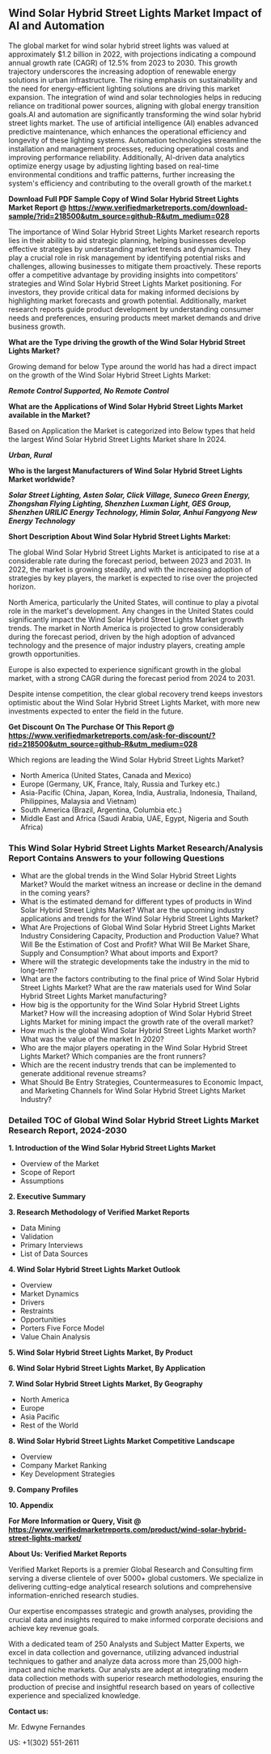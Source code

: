 <h2>Wind Solar Hybrid Street Lights Market Impact of AI and Automation</h2>The global market for wind solar hybrid street lights was valued at approximately $1.2 billion in 2022, with projections indicating a compound annual growth rate (CAGR) of 12.5% from 2023 to 2030. This growth trajectory underscores the increasing adoption of renewable energy solutions in urban infrastructure. The rising emphasis on sustainability and the need for energy-efficient lighting solutions are driving this market expansion. The integration of wind and solar technologies helps in reducing reliance on traditional power sources, aligning with global energy transition goals.AI and automation are significantly transforming the wind solar hybrid street lights market. The use of artificial intelligence (AI) enables advanced predictive maintenance, which enhances the operational efficiency and longevity of these lighting systems. Automation technologies streamline the installation and management processes, reducing operational costs and improving performance reliability. Additionally, AI-driven data analytics optimize energy usage by adjusting lighting based on real-time environmental conditions and traffic patterns, further increasing the system's efficiency and contributing to the overall growth of the market.t</p><p id="" class=""><strong>Download Full PDF Sample Copy of Wind Solar Hybrid Street Lights Market Report @ <a href="https://www.verifiedmarketreports.com/download-sample/?rid=218500&utm_source=github-R&utm_medium=028" target="_blank">https://www.verifiedmarketreports.com/download-sample/?rid=218500&utm_source=github-R&utm_medium=028</a></strong></p><p>The importance of&nbsp;Wind Solar Hybrid Street Lights Market research reports lies in their ability to aid strategic planning, helping businesses develop effective strategies by understanding market trends and dynamics. They play a crucial role in risk management by identifying potential risks and challenges, allowing businesses to mitigate them proactively. These reports offer a competitive advantage by providing insights into competitors' strategies and Wind Solar Hybrid Street Lights Market positioning. For investors, they provide critical data for making informed decisions by highlighting market forecasts and growth potential. Additionally, market research reports guide product development by understanding consumer needs and preferences, ensuring products meet market demands and drive business growth.</p><p><strong>What are the&nbsp;Type driving the growth of the Wind Solar Hybrid Street Lights Market?</strong></p><p id="" class="">Growing demand for below Type around the world has had a direct impact on the growth of the Wind Solar Hybrid Street Lights Market:</p><em><strong>Remote Control Supported, No Remote Control</strong></em></p><strong>What are the&nbsp;Applications&nbsp;of Wind Solar Hybrid Street Lights Market available in the Market?</strong></p><p id="" class="">Based on Application the Market is categorized into Below types that held the largest Wind Solar Hybrid Street Lights Market share In 2024.</p><em><strong>Urban, Rural</strong></em></p><strong>Who is the largest Manufacturers of Wind Solar Hybrid Street Lights Market worldwide?</strong></p><p><em><strong>Solar Street Lighting, Asten Solar, Click Village, Suneco Green Energy, Zhongshan Flying Lighting, Shenzhen Luxman Light, GES Group, Shenzhen URILIC Energy Technology, Himin Solar, Anhui Fangyong New Energy Technology</strong></em></p><p id="" class=""><strong>Short Description About Wind Solar Hybrid Street Lights Market:</strong></p><p>The global Wind Solar Hybrid Street Lights Market is anticipated to rise at a considerable rate during the forecast period, between 2023 and 2031. In 2022, the market is growing steadily, and with the increasing adoption of strategies by key players, the market is expected to rise over the projected horizon.</p><p>North America, particularly the United States, will continue to play a pivotal role in the market's development. Any changes in the United States could significantly impact the Wind Solar Hybrid Street Lights Market growth trends. The market in North America is projected to grow considerably during the forecast period, driven by the high adoption of advanced technology and the presence of major industry players, creating ample growth opportunities.</p><p>Europe is also expected to experience significant growth in the global market, with a strong CAGR during the forecast period from 2024 to 2031.</p><p>Despite intense competition, the clear global recovery trend keeps investors optimistic about the Wind Solar Hybrid Street Lights Market, with more new investments expected to enter the field in the future.</p><p id="" class=""><strong>Get Discount On The Purchase Of This Report @ <a href="https://www.verifiedmarketreports.com/ask-for-discount/?rid=218500&utm_source=github-R&utm_medium=028" target="_blank">https://www.verifiedmarketreports.com/ask-for-discount/?rid=218500&utm_source=github-R&utm_medium=028</a></strong></p>Which regions are leading the Wind Solar Hybrid Street Lights Market?</p><ul><li>North America (United States, Canada and Mexico)</li><li>Europe (Germany, UK, France, Italy, Russia and Turkey etc.)</li><li>Asia-Pacific (China, Japan, Korea, India, Australia, Indonesia, Thailand, Philippines, Malaysia and Vietnam)</li><li>South America (Brazil, Argentina, Columbia etc.)</li><li>Middle East and Africa (Saudi Arabia, UAE, Egypt, Nigeria and South Africa)</li></ul><h3 id="" class="">This Wind Solar Hybrid Street Lights Market Research/Analysis Report Contains Answers to your following Questions</h3><ul><li>What are the global trends in the Wind Solar Hybrid Street Lights Market? Would the market witness an increase or decline in the demand in the coming years?</li><li>What is the estimated demand for different types of products in Wind Solar Hybrid Street Lights Market? What are the upcoming industry applications and trends for the Wind Solar Hybrid Street Lights Market?</li><li>What Are Projections of Global Wind Solar Hybrid Street Lights Market Industry Considering Capacity, Production and Production Value? What Will Be the Estimation of Cost and Profit? What Will Be Market Share, Supply and Consumption? What about imports and Export?</li><li>Where will the strategic developments take the industry in the mid to long-term?</li><li>What are the factors contributing to the final price of Wind Solar Hybrid Street Lights Market? What are the raw materials used for Wind Solar Hybrid Street Lights Market manufacturing?</li><li>How big is the opportunity for the Wind Solar Hybrid Street Lights Market? How will the increasing adoption of Wind Solar Hybrid Street Lights Market for mining impact the growth rate of the overall market?</li><li>How much is the global Wind Solar Hybrid Street Lights Market worth? What was the value of the market In 2020?</li><li>Who are the major players operating in the Wind Solar Hybrid Street Lights Market? Which companies are the front runners?</li><li>Which are the recent industry trends that can be implemented to generate additional revenue streams?</li><li>What Should Be Entry Strategies, Countermeasures to Economic Impact, and Marketing Channels for Wind Solar Hybrid Street Lights Market Industry?</li></ul><h3 id="" class="">Detailed TOC of Global Wind Solar Hybrid Street Lights Market Research Report, 2024-2030</h3><p id="" class=""><strong>1. Introduction of the Wind Solar Hybrid Street Lights Market</strong></p><ul><li>Overview of the Market</li><li>Scope of Report</li><li>Assumptions</li></ul><p id="" class=""><strong>2. Executive Summary</strong></p><p id="" class=""><strong>3. Research Methodology of Verified Market Reports</strong></p><ul><li>Data Mining</li><li>Validation</li><li>Primary Interviews</li><li>List of Data Sources</li></ul><p id="" class=""><strong>4. Wind Solar Hybrid Street Lights Market Outlook</strong></p><ul><li>Overview</li><li>Market Dynamics</li><li>Drivers</li><li>Restraints</li><li>Opportunities</li><li>Porters Five Force Model</li><li>Value Chain Analysis</li></ul><p id="" class=""><strong>5. Wind Solar Hybrid Street Lights Market, By Product</strong></p><p id="" class=""><strong>6. Wind Solar Hybrid Street Lights Market, By Application</strong></p><p id="" class=""><strong>7. Wind Solar Hybrid Street Lights Market, By Geography</strong></p><ul><li>North America</li><li>Europe</li><li>Asia Pacific</li><li>Rest of the World</li></ul><p id="" class=""><strong>8. Wind Solar Hybrid Street Lights Market Competitive Landscape</strong></p><ul><li>Overview</li><li>Company Market Ranking</li><li>Key Development Strategies</li></ul><p id="" class=""><strong>9. Company Profiles</strong></p><p id="" class=""><strong>10. Appendix</strong></p><p id="" class=""><strong>For More Information or Query, Visit @ <a href="https://www.verifiedmarketreports.com/product/wind-solar-hybrid-street-lights-market/" target="_blank">https://www.verifiedmarketreports.com/product/wind-solar-hybrid-street-lights-market/</a></strong></p><p id="" class=""><strong>About Us: Verified Market Reports</strong></p><p id="" class="">Verified Market Reports is a premier Global Research and Consulting firm serving a diverse clientele of over 5000+ global customers. We specialize in delivering cutting-edge analytical research solutions and comprehensive information-enriched research studies.</p><p id="" class="">Our expertise encompasses strategic and growth analyses, providing the crucial data and insights required to make informed corporate decisions and achieve key revenue goals.</p><p id="" class="">With a dedicated team of 250 Analysts and Subject Matter Experts, we excel in data collection and governance, utilizing advanced industrial techniques to gather and analyze data across more than 25,000 high-impact and niche markets. Our analysts are adept at integrating modern data collection methods with superior research methodologies, ensuring the production of precise and insightful research based on years of collective experience and specialized knowledge.</p><p id="" class=""><strong>Contact us:</strong></p><p id="" class="">Mr. Edwyne Fernandes</p><p id="" class="">US: +1(302) 551-2611</p>